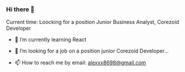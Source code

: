 ### Hi there 👋

Current time: Loocking for a position Junior Business Analyst, Corezoid Developer


- 🌱 I’m currently learning React

- 👯 I’m looking for a job on a position junior Corezoid Developer...

 - 📫 How to reach me by email: alexxx8698@gmail.com
 
